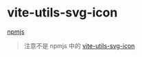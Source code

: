 # vite-utils-svg-icon

[npmjs](https://www.npmjs.com/package/vite-auto-import-svg?activeTab=versions)
> 注意不是 npmjs 中的 [vite-utils-svg-icon](https://www.npmjs.com/package/vite-utils-svg-icon?activeTab=versions)
